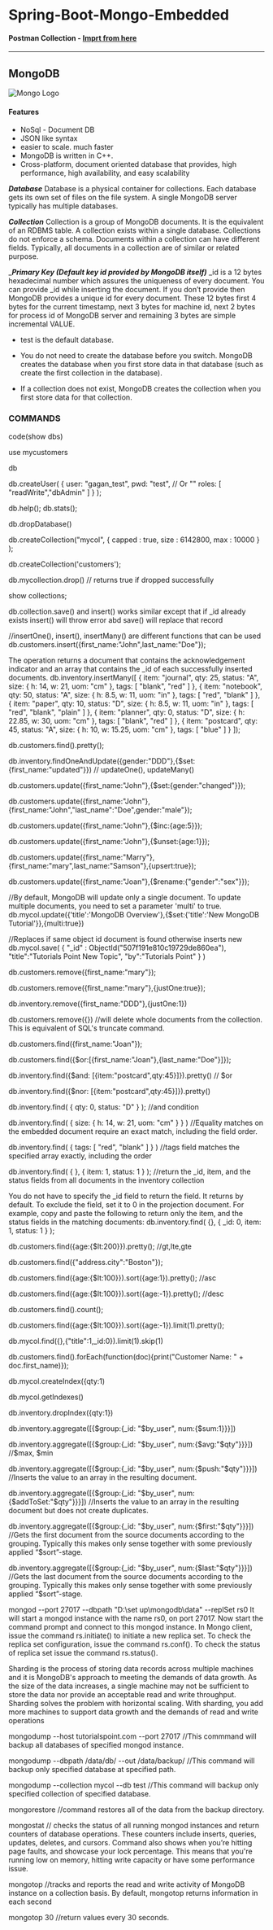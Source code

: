 # Spring-Boot-Mongo-Embedded

#### Postman Collection - [Imprt from here](https://www.getpostman.com/collections/6789ea26c72976a612eb)

- - - -

## MongoDB  

![Mongo Logo](https://www.google.com/url?sa=i&url=https%3A%2F%2Fwww.techcoil.com%2Fblog%2Fconnecting-to-and-disconnecting-from-a-mongodb-server-in-php%2F&psig=AOvVaw1obTk3Eb7QamzTLr3dRY3J&ust=1613548035165000&source=images&cd=vfe&ved=0CAIQjRxqFwoTCNCUo_z07e4CFQAAAAAdAAAAABAI)

#### Features
- NoSql - Document DB
- JSON like syntax
- easier to scale. much faster
- MongoDB is written in C++. 
- Cross-platform, document oriented database that provides, high performance, high availability, and easy scalability

___Database___
Database is a physical container for collections. Each database gets its own set of files on the file system. A single MongoDB server typically has multiple databases.

___Collection___
Collection is a group of MongoDB documents. It is the equivalent of an RDBMS table. A collection exists within a single database. Collections do not enforce a schema. Documents within a collection can have different fields. Typically, all documents in a collection are of similar or related purpose.

____Primary Key (Default key _id provided by MongoDB itself)____
_id is a 12 bytes hexadecimal number which assures the uniqueness of every document. You can provide _id while inserting the document. If you don’t provide then MongoDB provides a unique id for every document. These 12 bytes first 4 bytes for the current timestamp, next 3 bytes for machine id, next 2 bytes for process id of MongoDB server and remaining 3 bytes are simple incremental VALUE.

- test is the default database.

- You do not need to create the database before you switch. MongoDB creates the database when you first store data in that database (such as create the first collection in the database).

- If a collection does not exist, MongoDB creates the collection when you first store data for that collection.

### COMMANDS

code(show dbs)

use mycustomers

db

db.createUser(
   {
     user: "gagan_test",
     pwd: "test",   // Or  "<cleartext password>"
     roles:
       [
         "readWrite","dbAdmin"
       ]
   }
);

db.help();  db.stats();

db.dropDatabase()

db.createCollection("mycol", { capped : true, size : 6142800, max : 10000 } );

db.createCollection('customers');  

db.mycollection.drop() // returns true if dropped successfully  

show collections;

db.collection.save() and insert() works similar except that if _id already exists insert() will throw error abd save() will replace that record

//insertOne(), insert(), insertMany() are different functions that can be used
db.customers.insert({first_name:"John",last_name:"Doe"});

The operation returns a document that contains the acknowledgement indicator and an array that contains the _id of each successfully inserted documents.
db.inventory.insertMany([
   { item: "journal", qty: 25, status: "A", size: { h: 14, w: 21, uom: "cm" }, tags: [ "blank", "red" ] },
   { item: "notebook", qty: 50, status: "A", size: { h: 8.5, w: 11, uom: "in" }, tags: [ "red", "blank" ] },
   { item: "paper", qty: 10, status: "D", size: { h: 8.5, w: 11, uom: "in" }, tags: [ "red", "blank", "plain" ] },
   { item: "planner", qty: 0, status: "D", size: { h: 22.85, w: 30, uom: "cm" }, tags: [ "blank", "red" ] },
   { item: "postcard", qty: 45, status: "A", size: { h: 10, w: 15.25, uom: "cm" }, tags: [ "blue" ] }
]);

db.customers.find().pretty();

db.inventory.findOneAndUpdate({gender:"DDD"},{$set:{first_name:"updated"}})   // updateOne(), updateMany()
   
db.customers.update({first_name:"John"},{$set:{gender:"changed"}});

db.customers.update({first_name:"John"},{first_name:"John","last_name":"Doe",gender:"male"});
  
db.customers.update({first_name:"John"},{$inc:{age:5}});

db.customers.update({first_name:"John"},{$unset:{age:1}});

db.customers.update({first_name:"Marry"},{first_name:"mary",last_name:"Samson"},{upsert:true});

db.customers.update({first_name:"Joan"},{$rename:{"gender":"sex"}});

//By default, MongoDB will update only a single document. To update multiple documents, you need to set a parameter 'multi' to true.
db.mycol.update({'title':'MongoDB Overview'},{$set:{'title':'New MongoDB Tutorial'}},{multi:true})
 
//Replaces if same object id document is found otherwise inserts new
db.mycol.save(
   {
      "_id" : ObjectId("507f191e810c19729de860ea"), 
		"title":"Tutorials Point New Topic",
      "by":"Tutorials Point"
   }
)

db.customers.remove({first_name:"mary"});

db.customers.remove({first_name:"mary"},{justOne:true});  

db.inventory.remove({first_name:"DDD"},{justOne:1})  
  
db.customers.remove({})    //will delete whole documents from the collection. This is equivalent of SQL's truncate command.

db.customers.find({first_name:"Joan"});

db.customers.find({$or:[{first_name:"Joan"},{last_name:"Doe"}]});

db.inventory.find({$and: [{item:"postcard",qty:45}]}).pretty()   // $or

db.inventory.find({$nor: [{item:"postcard",qty:45}]}).pretty()

db.inventory.find( { qty: 0, status: "D" } );   //and condition

db.inventory.find( { size: { h: 14, w: 21, uom: "cm" } } )  //Equality matches on the embedded document require an exact match, including the field order.

db.inventory.find( { tags: [ "red", "blank" ] } )      //tags field matches the specified array exactly, including the order

db.inventory.find( { }, { item: 1, status: 1 } );    //return the _id, item, and the status fields from all documents in the inventory collection

You do not have to specify the _id field to return the field. It returns by default. To exclude the field, set it to 0 in the projection document. For example, copy and paste the following to return only the item, and the status fields in the matching documents:
db.inventory.find( {}, { _id: 0, item: 1, status: 1 } );

db.customers.find({age:{$lt:200}}).pretty(); //gt,lte,gte

db.customers.find({"address.city":"Boston"});

db.customers.find({age:{$lt:100}}).sort({age:1}).pretty();  //asc

db.customers.find({age:{$lt:100}}).sort({age:-1}).pretty();  //desc  

db.customers.find().count();

db.customers.find({age:{$lt:100}}).sort({age:-1}).limit(1).pretty();

db.mycol.find({},{"title":1,_id:0}).limit(1).skip(1)

db.customers.find().forEach(function(doc){print("Customer Name: " + doc.first_name)});

db.mycol.createIndex({qty:1)
  
db.mycol.getIndexes()
  
db.inventory.dropIndex({qty:1})
  
db.inventory.aggregate([{$group:{_id: "$by_user", num:{$sum:1}}}])
  
db.inventory.aggregate([{$group:{_id: "$by_user", num:{$avg:"$qty"}}}])   //$max, $min
   
db.inventory.aggregate([{$group:{_id: "$by_user", num:{$push:"$qty"}}}])  //Inserts the value to an array in the resulting document.
   
db.inventory.aggregate([{$group:{_id: "$by_user", num:{$addToSet:"$qty"}}}])   //Inserts the value to an array in the resulting document but does not create duplicates.
   
db.inventory.aggregate([{$group:{_id: "$by_user", num:{$first:"$qty"}}}])    //Gets the first document from the source documents according to the grouping. Typically this makes only sense together with some previously applied “$sort”-stage.
   
db.inventory.aggregate([{$group:{_id: "$by_user", num:{$last:"$qty"}}}])    //Gets the last document from the source documents according to the grouping. Typically this makes only sense together with some previously applied “$sort”-stage.

mongod --port 27017 --dbpath "D:\set up\mongodb\data" --replSet rs0
It will start a mongod instance with the name rs0, on port 27017.
Now start the command prompt and connect to this mongod instance.
In Mongo client, issue the command rs.initiate() to initiate a new replica set.
To check the replica set configuration, issue the command rs.conf(). To check the status of replica set issue the command rs.status().

Sharding is the process of storing data records across multiple machines and it is MongoDB's approach to meeting the demands of data growth. As the size of the data increases, a single machine may not be sufficient to store the data nor provide an acceptable read and write throughput. Sharding solves the problem with horizontal scaling. With sharding, you add more machines to support data growth and the demands of read and write operations

mongodump --host tutorialspoint.com --port 27017        //This commmand will backup all databases of specified mongod instance.

mongodump --dbpath /data/db/ --out /data/backup/       //This command will backup only specified database at specified path.

mongodump --collection mycol --db test                   //This command will backup only specified collection of specified database.

mongorestore 											//command restores all of the data from the backup directory.

mongostat    // checks the status of all running mongod instances and return counters of database operations. These counters include inserts, queries, updates, deletes, and cursors. Command also shows when you’re hitting page faults, and showcase your lock percentage. This means that you're running low on memory, hitting write capacity or have some performance issue.

mongotop            //tracks and reports the read and write activity of MongoDB instance on a collection basis. By default, mongotop returns information in each second
 
mongotop 30        //return values every 30 seconds.
